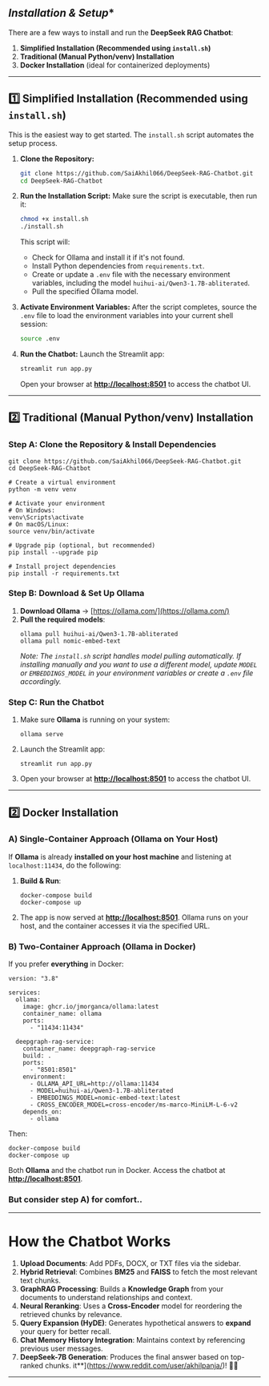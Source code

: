 ## *Installation & Setup**

There are a few ways to install and run the **DeepSeek RAG Chatbot**:

1. **Simplified Installation (Recommended using `install.sh`)**
2. **Traditional (Manual Python/venv) Installation**
3. **Docker Installation** (ideal for containerized deployments)

---

## **1️⃣ Simplified Installation (Recommended using `install.sh`)**

This is the easiest way to get started. The `install.sh` script automates the setup process.

1.  **Clone the Repository:**
    ```bash
    git clone https://github.com/SaiAkhil066/DeepSeek-RAG-Chatbot.git
    cd DeepSeek-RAG-Chatbot
    ```

2.  **Run the Installation Script:**
    Make sure the script is executable, then run it:
    ```bash
    chmod +x install.sh
    ./install.sh
    ```
    This script will:
    *   Check for Ollama and install it if it's not found.
    *   Install Python dependencies from `requirements.txt`.
    *   Create or update a `.env` file with the necessary environment variables, including the model `huihui-ai/Qwen3-1.7B-abliterated`.
    *   Pull the specified Ollama model.

3.  **Activate Environment Variables:**
    After the script completes, source the `.env` file to load the environment variables into your current shell session:
    ```bash
    source .env
    ```

4.  **Run the Chatbot:**
    Launch the Streamlit app:
    ```bash
    streamlit run app.py
    ```
    Open your browser at **[http://localhost:8501](http://localhost:8501)** to access the chatbot UI.

---

## **2️⃣ Traditional (Manual Python/venv) Installation**

### **Step A: Clone the Repository & Install Dependencies**
```
git clone https://github.com/SaiAkhil066/DeepSeek-RAG-Chatbot.git
cd DeepSeek-RAG-Chatbot

# Create a virtual environment
python -m venv venv

# Activate your environment
# On Windows:
venv\Scripts\activate
# On macOS/Linux:
source venv/bin/activate

# Upgrade pip (optional, but recommended)
pip install --upgrade pip

# Install project dependencies
pip install -r requirements.txt
```

### **Step B: Download & Set Up Ollama**
1. **Download Ollama** → [https://ollama.com/](https://ollama.com/)  
2. **Pull the required models**:
   ```
   ollama pull huihui-ai/Qwen3-1.7B-abliterated 
   ollama pull nomic-embed-text
   ```
   *Note: The `install.sh` script handles model pulling automatically. If installing manually and you want to use a different model, update `MODEL` or `EMBEDDINGS_MODEL` in your environment variables or create a `.env` file accordingly.*

### **Step C: Run the Chatbot**
1. Make sure **Ollama** is running on your system:
   ```
   ollama serve
   ```
2. Launch the Streamlit app:
   ```
   streamlit run app.py
   ```
3. Open your browser at **[http://localhost:8501](http://localhost:8501)** to access the chatbot UI.

---

## **2️⃣ Docker Installation**

### **A) Single-Container Approach (Ollama on Your Host)**

If **Ollama** is already **installed on your host machine** and listening at `localhost:11434`, do the following:

1. **Build & Run**:
   ```
   docker-compose build
   docker-compose up
   ```
2. The app is now served at **[http://localhost:8501](http://localhost:8501)**. Ollama runs on your host, and the container accesses it via the specified URL.

### **B) Two-Container Approach (Ollama in Docker)**

If you prefer **everything** in Docker:
```
version: "3.8"

services:
  ollama:
    image: ghcr.io/jmorganca/ollama:latest
    container_name: ollama
    ports:
      - "11434:11434"

  deepgraph-rag-service:
    container_name: deepgraph-rag-service
    build: .
    ports:
      - "8501:8501"
    environment:
      - OLLAMA_API_URL=http://ollama:11434
      - MODEL=huihui-ai/Qwen3-1.7B-abliterated
      - EMBEDDINGS_MODEL=nomic-embed-text:latest
      - CROSS_ENCODER_MODEL=cross-encoder/ms-marco-MiniLM-L-6-v2
    depends_on:
      - ollama
```

Then:
```
docker-compose build
docker-compose up
```
Both **Ollama** and the chatbot run in Docker. Access the chatbot at **[http://localhost:8501](http://localhost:8501)**.


### **But consider step A) for comfort..**
---

# **How the Chatbot Works**

1. **Upload Documents**: Add PDFs, DOCX, or TXT files via the sidebar.  
2. **Hybrid Retrieval**: Combines **BM25** and **FAISS** to fetch the most relevant text chunks.  
3. **GraphRAG Processing**: Builds a **Knowledge Graph** from your documents to understand relationships and context.  
4. **Neural Reranking**: Uses a **Cross-Encoder** model for reordering the retrieved chunks by relevance.  
5. **Query Expansion (HyDE)**: Generates hypothetical answers to **expand** your query for better recall.  
6. **Chat Memory History Integration**: Maintains context by referencing previous user messages.  
7. **DeepSeek-7B Generation**: Produces the final answer based on top-ranked chunks.
it**](https://www.reddit.com/user/akhilpanja/)! 🚀💡

---
